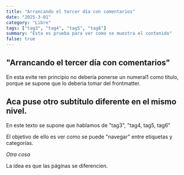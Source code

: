 ```yaml
---
title: "Arrancando el tercer día con comentarios"
date: "2025-3-01"
category: "Libre"
tags: ["tag3", "tag4", "tag5", "tag6"]
summary: "Esta es prueba para ver como se muestra el contenido"
false: true
---
```


## "Arrancando el tercer día con comentarios"

En esta evite ren principio no debería ponerse un numeral1 como titulo, porque se supone que lo deberia tomar del frontmatter.

## Aca puse otro subtítulo diferente en el mismo nivel. 

En este texto se supone que hablamos de "tag3", "tag4, tag5, tag6"

El objetivo de ello es ver como se puede "navegar" entre etiquetas y categorías.

*Otra cosa*

La idea es que las páginas se diferencien. 